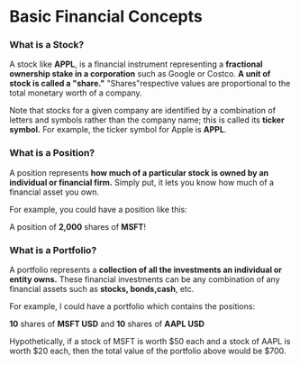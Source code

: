 # Basic Financial Concepts

### What is a Stock?

A stock like **APPL**, is a financial instrument representing a **fractional ownership stake in a corporation** such as Google or Costco. **A unit of stock is called a "share."** "Shares"respective values are proportional to the total monetary worth of a company. 

Note that stocks for a given company are identified by a combination of letters and symbols rather than the company name; this is called its **ticker symbol.** For example, the ticker symbol for Apple is **APPL**.

### What is a Position?
A position represents **how much of a particular stock is owned by an individual or financial firm.** Simply put, it lets you know how much of a financial asset you own.

For example, you could have a position like this:

A position of **2,000** shares of **MSFT**!

### What is a Portfolio?

A portfolio represents a **collection of all the investments an individual or entity owns.** These financial investments can be any combination of any financial assets such as  **stocks, bonds,cash**, etc.

For example, I could have a portfolio which contains the positions:

**10** shares of **MSFT USD**  and **10** shares of **AAPL USD**

Hypothetically, if a stock of MSFT is worth $50 each and a stock of AAPL is worth $20 each, then the total value of the portfolio above would be $700.
